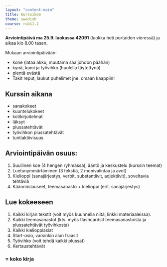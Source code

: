 ```yaml
---
layout: "content-main"
title: Kurssikoe
theme: swedish
course: rub11.2
---
```


**Arviointipäivä ma 25.9. luokassa 42091** (luokka heti portaiden vieressä) ja alkaa klo 8.00 tasan.

Mukaan arviointipäivään:

* kone (lataa akku, muutama saa johdon päähän)
* kynä, kumi ja työvihko (huolella täytettynä)
* pientä evästä
* Takit reput, laukut puhelimet jne. omaan kaappiin!

## Kurssin aikana

* sanakokeet
* kuuntelukokeet
* kotikirjoitelmat
* läksyt
* plussatehtävät
* työvihkon plussatehtävät
* tuntiaktiivisuus

## Arviointipäivän osuus:

1. Suullinen koe (4 hengen ryhmässä), ääntö ja keskustelu (kurssin teemat)
2. Luetunymmärtäminen (3 tekstiä, 2 monivalintaa ja avot)
3. Kielioppi (sanajärjestys, verbit, substantiivit, adjektiivit), soveltavia tehtäviä
4. Käännöslauseet, teemasanasto + kielioppi (erit. sanajärjestys)

## Lue kokeeseen

1. Kaikki kirjan tekstit (voit myös kuunnella niitä, linkki materiaaleissa).
2. Kaikki teemasanastot (kts. myös flashcardsit teemasanastoista ja plussatehtävät työvihkosta)
3. Kaikki kielioppiasiat
4. Start-osio, varsinkin alun fraasit
5. Työvihko (voit tehdä kaikki plussat)
6. Kertaustehtävät

### = koko kirja
